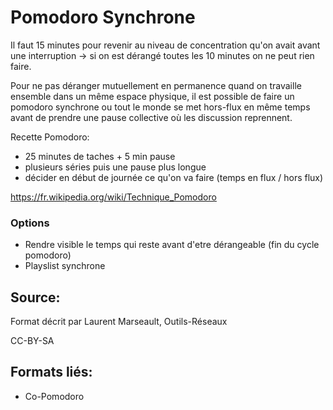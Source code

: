 <!--

---
title: Pomodoro Synchrone 
description: Pour ne pas déranger mutuellement en permanence quand on travaille ensemble dans un même espace physique, il est possible de faire un pomodoro synchrone ou tout le monde se met hors-flux en même temps avant de prendre une pause collective où les discussion reprennent.
image_url: 
---

-->


# Pomodoro Synchrone

Il faut 15 minutes pour revenir au niveau de concentration qu'on avait avant une interruption -> si on est dérangé toutes les 10 minutes on ne peut rien faire.

Pour ne pas déranger mutuellement en permanence quand on travaille ensemble dans un même espace physique, il est possible de faire un pomodoro synchrone ou tout le monde se met hors-flux en même temps avant de prendre une pause collective où les discussion reprennent.

Recette Pomodoro:

* 25 minutes de taches + 5 min pause
* plusieurs séries puis une pause plus longue
* décider en début de journée ce qu'on va faire (temps en flux / hors flux)

https://fr.wikipedia.org/wiki/Technique_Pomodoro

### Options
* Rendre visible le temps qui reste avant d'etre dérangeable (fin du cycle pomodoro)
* Playslist synchrone 

## Source:
Format décrit par Laurent Marseault, Outils-Réseaux

CC-BY-SA

## Formats liés:
* Co-Pomodoro
